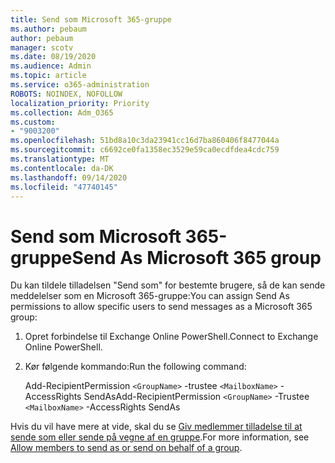 ```yaml
---
title: Send som Microsoft 365-gruppe
ms.author: pebaum
author: pebaum
manager: scotv
ms.date: 08/19/2020
ms.audience: Admin
ms.topic: article
ms.service: o365-administration
ROBOTS: NOINDEX, NOFOLLOW
localization_priority: Priority
ms.collection: Adm_O365
ms.custom:
- "9003200"
ms.openlocfilehash: 51bd8a10c3da23941cc16d7ba860406f8477044a
ms.sourcegitcommit: c6692ce0fa1358ec3529e59ca0ecdfdea4cdc759
ms.translationtype: MT
ms.contentlocale: da-DK
ms.lasthandoff: 09/14/2020
ms.locfileid: "47740145"
---
```

# <a name="send-as-microsoft-365-group"></a><span data-ttu-id="12e9a-102">Send som Microsoft 365-gruppe</span><span class="sxs-lookup"><span data-stu-id="12e9a-102">Send As Microsoft 365 group</span></span>

<span data-ttu-id="12e9a-103">Du kan tildele tilladelsen "Send som" for bestemte brugere, så de kan sende meddelelser som en Microsoft 365-gruppe:</span><span class="sxs-lookup"><span data-stu-id="12e9a-103">You can assign Send As permissions to allow specific users to send messages as a Microsoft 365 group:</span></span>  

1. <span data-ttu-id="12e9a-104">Opret forbindelse til Exchange Online PowerShell.</span><span class="sxs-lookup"><span data-stu-id="12e9a-104">Connect to Exchange Online PowerShell.</span></span>  

2. <span data-ttu-id="12e9a-105">Kør følgende kommando:</span><span class="sxs-lookup"><span data-stu-id="12e9a-105">Run the following command:</span></span>  

    <span data-ttu-id="12e9a-106">Add-RecipientPermission `<GroupName>` -trustee `<MailboxName>` -AccessRights SendAs</span><span class="sxs-lookup"><span data-stu-id="12e9a-106">Add-RecipientPermission `<GroupName>` -Trustee `<MailboxName>` -AccessRights SendAs</span></span>

<span data-ttu-id="12e9a-107">Hvis du vil have mere at vide, skal du se [Giv medlemmer tilladelse til at sende som eller sende på vegne af en gruppe](https://docs.microsoft.com/microsoft-365/admin/create-groups/allow-members-to-send-as-or-send-on-behalf-of-group?view=o365-worldwide).</span><span class="sxs-lookup"><span data-stu-id="12e9a-107">For more information, see [Allow members to send as or send on behalf of a group](https://docs.microsoft.com/microsoft-365/admin/create-groups/allow-members-to-send-as-or-send-on-behalf-of-group?view=o365-worldwide).</span></span>